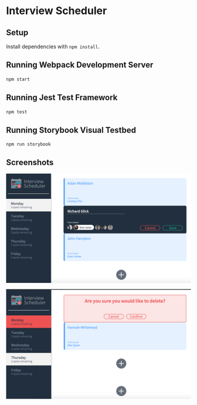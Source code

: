 # Interview Scheduler

## Setup

Install dependencies with `npm install`.

## Running Webpack Development Server

```sh
npm start
```

## Running Jest Test Framework

```sh
npm test
```

## Running Storybook Visual Testbed

```sh
npm run storybook


```
## Screenshots

!["Interview Creation View"](https://github.com/aidanmiddleton/scheduler/blob/master/docs/scheduler_create_view.png?raw=true)

!["Delete Confirmation View"](https://github.com/aidanmiddleton/scheduler/blob/master/docs/scheduler_delete_confirmation.png?raw=true)